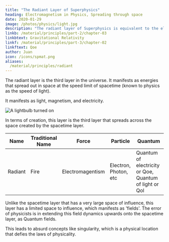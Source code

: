 ```yaml
---
title: "The Radiant Layer of Superphysics"
heading: Electromagnetism in Physics, Spreading through space
date: 2020-01-29
image: /photos/physics/light.jpg
description: "The radiant layer of Superphysics is equivalent to the electromagentic field in Physics"
linkb: /material/principles/part-2/chapter-03
linkbtext: Gravitational Relativity
linkf: /material/principles/part-3/chapter-02
linkftext: Qoe
author: Juan
icon: /icons/spmat.png
aliases: 
  /material/principles/radiant  
---
```



The radiant layer is the third layer in the universe. It manifests as energies that spread out in space at the speed limit of spacetime (known to physics as the speed of light). 

It manifests as light, magnetism, and electricity.

![A lightbulb turned on](/photos/physics/light.jpg)

In terms of creation, this layer is the third layer that spreads across the space created by the spacetime layer.

Name | Traditional Name | Force | Particle | Quantum
--- | --- | --- | --- | ---
Radiant | Fire | Electromagentism | Electron, Photon, etc | Quantum of electricity or Qoe, Quantum of light or Qol


Unlike the spacetime layer that has a very large space of influence, this layer has a limited space to influence, which manifests as 'fields'. The error of physicists is in extending this field dynamics upwards onto the spacetime layer, as Quantum fields. 

This leads to absurd concepts like singularity, which is a physical location that defies the laws of physicality. 
